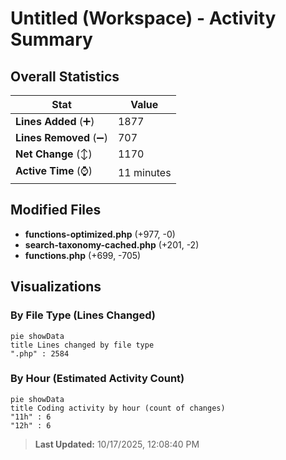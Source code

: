 # Untitled (Workspace) - Activity Summary 

## Overall Statistics

| Stat                   | Value                                                             |
| ---------------------- | ----------------------------------------------------------------- |
| **Lines Added** (➕)   | 1877                                          |
| **Lines Removed** (➖) | 707                                        |
| **Net Change** (↕)    | 1170                |
| **Active Time** (⌚)   | 11 minutes |


## Modified Files
- **functions-optimized.php** (+977, -0)
- **search-taxonomy-cached.php** (+201, -2)
- **functions.php** (+699, -705)

## Visualizations

### By File Type (Lines Changed)

```mermaid
pie showData
title Lines changed by file type
".php" : 2584
```

### By Hour (Estimated Activity Count)

```mermaid
pie showData
title Coding activity by hour (count of changes)
"11h" : 6
"12h" : 6
```


> **Last Updated:** 10/17/2025, 12:08:40 PM
